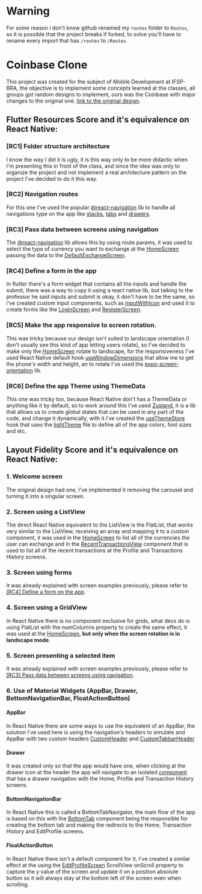 # Warning
For some reason i don't know github renamed my `routes` folder to `Routes`, so it is possible that the project breaks if forked, to solve you'll have to rename every import that has `/routes` to `/Routes`

# Coinbase Clone
This project was created for the subject of Mobile Development at IFSP-BRA, the objective is to implement some concepts learned at the classes, all groups got random designs to implement, ours was the Coinbase with major changes to the original one.
[link to the original design](https://www.uistore.design/items/coinbase-web-and-mobile-free-ui-kit/).

## Flutter Resources Score and it's equivalence on React Native:

### [RC1] Folder structure architecture
I know the way I did it is ugly, it is this way only to be more didactic when I'm presenting this in front of the class, and since the idea was only to organize the project and not implement a real architecture pattern on the project I've decided to do it this way.

### [RC2] Navigation routes
For this one I've used the popular [@react-navigation](https://reactnavigation.org/docs/getting-started) lib to handle all navigations type on the app like [stacks](/app/Routes/Stack/MainStack/MainStack.tsx#L8), [tabs](/app/Routes/Tab/BottomTab/BottomTab.tsx#L13) and [drawers](/app/Routes/Drawer/DrawerComponent.tsx#L14).

### [RC3] Pass data between screens using navigation
The [@react-navigation](https://reactnavigation.org/docs/getting-started) lib allows this by using route params, it was used to select the type of currency you want to exchange at the [HomeScreen](/app/modules/Home/View/HomeScreen.tsx#L45) passing the data to the [DefaultExchangeScreen](/app/modules/ExchangeCurrency/View/DefaultExchangeScreen.tsx#L16).

### [RC4] Define a form in the app
In flutter there's a form widget that contains all the inputs and handle the submit, there was a way to copy it using a react native lib, but talking to the professor he said inputs and submit is okay, it don't have to be the same, so i've created custom input components, such as [InputWithIcon](/app/common/components/InputWithIcon/InputWithIcon.tsx) and used it to create forms like the [LoginScreen](/app/modules/Login/View/LoginScreen.tsx) and [RegisterScreen](/app/modules/Register/View/RegisterScreen.tsx).

### [RC5] Make the app responsive to screen rotation.
This was tricky because our design isn't suited to landscape orientation (I don't usually see this kind of app letting users rotate), so I've decided to make only the [HomeScreen](/app/modules/Home/View/HomeScreen.tsx) rotate to landscape, for the responsiveness I've used React Native default hook [useWindowDimensions](https://reactnative.dev/docs/usewindowdimensions) that allow me to get the phone's width and height, an to rotate I've used the [expo-screen-orientation](https://docs.expo.dev/versions/latest/sdk/screen-orientation/) lib.

### [RC6] Define the app Theme using ThemeData
This one was tricky too, because React Native don't has a ThemeData or anything like it by default, so to work around this I've used [Zustand](https://zustand.docs.pmnd.rs/getting-started/introduction), it is a lib that allows us to create global states that can be used in any part of the code, and change it dynamically, with it i've created the [useThemeStore](/app/theme/useThemeStore.ts) hook that uses the [lightTheme](/app/theme/lightTheme.ts) file to define all of the app colors, font sizes and etc.

## Layout Fidelity Score and it's equivalence on React Native:

### 1. Welcome screen
The original design had one, I've implemented it removing the carousel and turning it into a singular screen.

### 2. Screen using a ListView
The direct React Native equivalent to the ListView is the FlatList, that works very similar to the ListView, receiving an array and mapping it to a custom component, it was used in the [HomeScreen](/app/modules/Home/View/HomeScreen.tsx#L35) to list all of the currencies the user can exchange and in the [RecentTransactionsView](/app/common/components/RecentTransactions/RecentTransactionsView.tsx#L29) component that is used to list all of the recent transactions at the Profile and Transactions History screens.

### 3. Screen using forms
It was already explained with screen examples previously, please refer to [[RC4] Define a form on the app](###[RC4]-Define-a-form-on-the-app).

### 4. Screen using a GridView
In React Native there is no component exclusive for grids, what devs do is using FlatList with the numColumns property to create the same effect, it was used at the [HomeScreen](/app/modules/Home/View/HomeScreen.tsx#L53), **but only when the screen rotation is in landscape mode**.

### 5. Screen presenting a selected item 
It was already explained with screen examples previously, please refer to [[RC3] Pass data between screens using navigation](###[RC3]-Pass-data-between-screens-using-navigation).

### 6. Use of Material Widgets (AppBar, Drawer, BottomNavigationBar, FloatActionButton)

#### AppBar

In React Native there are some ways to use the equivalent of an AppBar, the solution I've used here is using the navigation's headers to simulate and AppBar with two custom headers [CustomHeader](/app/common/components/CustomHeader/CustomHeader.tsx) and [CustomTabbarHeader](/app/common/components/CustomHeader/CustomTabbarHeader.tsx)

#### Drawer
It was created only so that the app would have one, when clicking at the drawer icon at the header the app will navigate to an isolated [component](/app/Routes/Drawer/DrawerComponent.tsx) that has a drawer navigation with the Home, Profile and Transaction History screens.

#### BottomNavigationBar
In React Native this is called a BottomTabNavigator, the main flow of the app is based on this with the [BottomTab](/app/Routes/Tab/BottomTab/BottomTab.tsx) component being the responsible for creating the bottom tab and making the redirects to the Home, Transaction History and EditProfile screens.

#### FloatActionButton
In React Native there isn't a default component for it, I've created a similar effect at the using the [EditProfileScreen](/app/modules/Profile/View/EditProfileScreen.tsx#L104) ScrollView onScroll property to capture the y value of the screen and update it on a position absolute button so it will always stay at the bottom left of the screen even when scrolling.